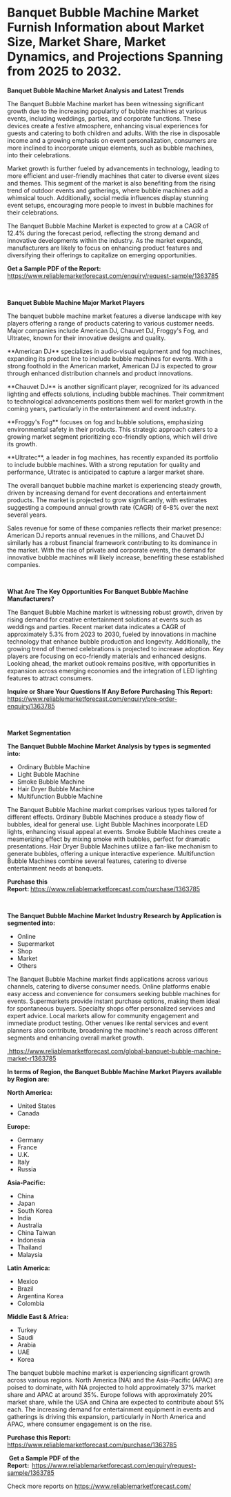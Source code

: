 <p><h1>Banquet Bubble Machine Market Furnish Information about Market Size, Market Share, Market Dynamics, and Projections Spanning from 2025 to 2032.</h1></p><p><strong>Banquet Bubble Machine Market Analysis and Latest Trends</strong></p>
<p><p>The Banquet Bubble Machine market has been witnessing significant growth due to the increasing popularity of bubble machines at various events, including weddings, parties, and corporate functions. These devices create a festive atmosphere, enhancing visual experiences for guests and catering to both children and adults. With the rise in disposable income and a growing emphasis on event personalization, consumers are more inclined to incorporate unique elements, such as bubble machines, into their celebrations.</p><p>Market growth is further fueled by advancements in technology, leading to more efficient and user-friendly machines that cater to diverse event sizes and themes. This segment of the market is also benefiting from the rising trend of outdoor events and gatherings, where bubble machines add a whimsical touch. Additionally, social media influences display stunning event setups, encouraging more people to invest in bubble machines for their celebrations.</p><p>The Banquet Bubble Machine Market is expected to grow at a CAGR of 12.4% during the forecast period, reflecting the strong demand and innovative developments within the industry. As the market expands, manufacturers are likely to focus on enhancing product features and diversifying their offerings to capitalize on emerging opportunities.</p></p>
<p><strong>Get a Sample PDF of the Report:&nbsp;</strong> <a href="https://www.reliablemarketforecast.com/enquiry/request-sample/1363785?utm_campaign=2821&utm_medium=2&utm_source=Github&utm_content=ia&utm_term=28022025&utm_id=banquet-bubble-machine">https://www.reliablemarketforecast.com/enquiry/request-sample/1363785</a></p>
<p>&nbsp;</p>
<p><strong>Banquet Bubble Machine Major Market Players</strong></p>
<p><p>The banquet bubble machine market features a diverse landscape with key players offering a range of products catering to various customer needs. Major companies include American DJ, Chauvet DJ, Froggy's Fog, and Ultratec, known for their innovative designs and quality.</p><p>**American DJ** specializes in audio-visual equipment and fog machines, expanding its product line to include bubble machines for events. With a strong foothold in the American market, American DJ is expected to grow through enhanced distribution channels and product innovations.</p><p>**Chauvet DJ** is another significant player, recognized for its advanced lighting and effects solutions, including bubble machines. Their commitment to technological advancements positions them well for market growth in the coming years, particularly in the entertainment and event industry.</p><p>**Froggy's Fog** focuses on fog and bubble solutions, emphasizing environmental safety in their products. This strategic approach caters to a growing market segment prioritizing eco-friendly options, which will drive its growth.</p><p>**Ultratec**, a leader in fog machines, has recently expanded its portfolio to include bubble machines. With a strong reputation for quality and performance, Ultratec is anticipated to capture a larger market share.</p><p>The overall banquet bubble machine market is experiencing steady growth, driven by increasing demand for event decorations and entertainment products. The market is projected to grow significantly, with estimates suggesting a compound annual growth rate (CAGR) of 6-8% over the next several years.</p><p>Sales revenue for some of these companies reflects their market presence: American DJ reports annual revenues in the millions, and Chauvet DJ similarly has a robust financial framework contributing to its dominance in the market. With the rise of private and corporate events, the demand for innovative bubble machines will likely increase, benefiting these established companies.</p></p>
<p>&nbsp;</p>
<p><strong>What Are The Key Opportunities For Banquet Bubble Machine Manufacturers?</strong></p>
<p><p>The Banquet Bubble Machine market is witnessing robust growth, driven by rising demand for creative entertainment solutions at events such as weddings and parties. Recent market data indicates a CAGR of approximately 5.3% from 2023 to 2030, fueled by innovations in machine technology that enhance bubble production and longevity. Additionally, the growing trend of themed celebrations is projected to increase adoption. Key players are focusing on eco-friendly materials and enhanced designs. Looking ahead, the market outlook remains positive, with opportunities in expansion across emerging economies and the integration of LED lighting features to attract consumers.</p></p>
<p><strong>Inquire or Share Your Questions If Any Before Purchasing This Report:</strong> <a href="https://www.reliablemarketforecast.com/enquiry/pre-order-enquiry/1363785?utm_campaign=2821&utm_medium=2&utm_source=Github&utm_content=ia&utm_term=28022025&utm_id=banquet-bubble-machine">https://www.reliablemarketforecast.com/enquiry/pre-order-enquiry/1363785</a></p>
<p>&nbsp;</p>
<p><strong>Market Segmentation</strong></p>
<p><strong>The Banquet Bubble Machine Market Analysis by types is segmented into:</strong></p>
<p><ul><li>Ordinary Bubble Machine</li><li>Light Bubble Machine</li><li>Smoke Bubble Machine</li><li>Hair Dryer Bubble Machine</li><li>Multifunction Bubble Machine</li></ul></p>
<p><p>The Banquet Bubble Machine market comprises various types tailored for different effects. Ordinary Bubble Machines produce a steady flow of bubbles, ideal for general use. Light Bubble Machines incorporate LED lights, enhancing visual appeal at events. Smoke Bubble Machines create a mesmerizing effect by mixing smoke with bubbles, perfect for dramatic presentations. Hair Dryer Bubble Machines utilize a fan-like mechanism to generate bubbles, offering a unique interactive experience. Multifunction Bubble Machines combine several features, catering to diverse entertainment needs at banquets.</p></p>
<p><strong>Purchase this Report:&nbsp;</strong><a href="https://www.reliablemarketforecast.com/purchase/1363785?utm_campaign=2821&utm_medium=2&utm_source=Github&utm_content=ia&utm_term=28022025&utm_id=banquet-bubble-machine">https://www.reliablemarketforecast.com/purchase/1363785</a></p>
<p>&nbsp;</p>
<p><strong>The Banquet Bubble Machine Market Industry Research by Application is segmented into:</strong></p>
<p><ul><li>Online</li><li>Supermarket</li><li>Shop</li><li>Market</li><li>Others</li></ul></p>
<p><p>The Banquet Bubble Machine market finds applications across various channels, catering to diverse consumer needs. Online platforms enable easy access and convenience for consumers seeking bubble machines for events. Supermarkets provide instant purchase options, making them ideal for spontaneous buyers. Specialty shops offer personalized services and expert advice. Local markets allow for community engagement and immediate product testing. Other venues like rental services and event planners also contribute, broadening the machine's reach across different segments and enhancing overall market growth.</p></p>
<p><a href="https://www.reliablemarketforecast.com/global-banquet-bubble-machine-market-r1363785?utm_campaign=2821&utm_medium=2&utm_source=Github&utm_content=ia&utm_term=28022025&utm_id=banquet-bubble-machine">&nbsp;https://www.reliablemarketforecast.com/global-banquet-bubble-machine-market-r1363785</a></p>
<p><strong>In terms of Region, the Banquet Bubble Machine Market Players available by Region are:</strong></p>
<p>
    <p> <strong> North America: </strong>
        <ul>
            <li>United States</li>
            <li>Canada</li>
        </ul>
        </p> 
    <p> <strong> Europe: </strong>
        <ul>
            <li>Germany</li>
            <li>France</li>
            <li>U.K.</li>
            <li>Italy</li>
            <li>Russia</li>
        </ul>
        </p> 
    <p> <strong> Asia-Pacific: </strong>
        <ul>
            <li>China</li>
            <li>Japan</li>
            <li>South Korea</li>
            <li>India</li>
            <li>Australia</li>
            <li>China Taiwan</li>
            <li>Indonesia</li>
            <li>Thailand</li>
            <li>Malaysia</li>
        </ul>
        </p> 
    <p> <strong> Latin America: </strong>
        <ul>
            <li>Mexico</li>
            <li>Brazil</li>
            <li>Argentina Korea</li>
            <li>Colombia</li>
        </ul>
        </p> 
    <p> <strong> Middle East & Africa: </strong>
        <ul>
            <li>Turkey</li>
            <li>Saudi</li>
            <li>Arabia</li>
            <li>UAE</li>
            <li>Korea</li>
        </ul>
    </p>
    </p>
<p><p>The banquet bubble machine market is experiencing significant growth across various regions. North America (NA) and the Asia-Pacific (APAC) are poised to dominate, with NA projected to hold approximately 37% market share and APAC at around 35%. Europe follows with approximately 20% market share, while the USA and China are expected to contribute about 5% each. The increasing demand for entertainment equipment in events and gatherings is driving this expansion, particularly in North America and APAC, where consumer engagement is on the rise.</p></p>
<p><strong>Purchase this Report: </strong><a href="https://www.reliablemarketforecast.com/purchase/1363785?utm_campaign=2821&utm_medium=2&utm_source=Github&utm_content=ia&utm_term=28022025&utm_id=banquet-bubble-machine">https://www.reliablemarketforecast.com/purchase/1363785</a></p>
<p>&nbsp;<strong>Get a Sample PDF of the Report:&nbsp;&nbsp;</strong><a href="https://www.reliablemarketforecast.com/enquiry/request-sample/1363785?utm_campaign=2821&utm_medium=2&utm_source=Github&utm_content=ia&utm_term=28022025&utm_id=banquet-bubble-machine">https://www.reliablemarketforecast.com/enquiry/request-sample/1363785</a></p>
<p><strong></strong></p>
<p>Check more reports on <a href="https://www.reliablemarketforecast.com/?utm_campaign=2821&utm_medium=2&utm_source=Github&utm_content=ia&utm_term=28022025&utm_id=banquet-bubble-machine">https://www.reliablemarketforecast.com/</a></p>